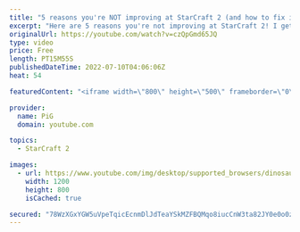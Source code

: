 ```yaml
---
title: "5 reasons you're NOT improving at StarCraft 2 (and how to fix it)"
excerpt: "Here are 5 reasons you're not improving at StarCraft 2! I get asked \"how I do improve\" every single day so I figured it's time to make a video that gives some good answers for it. Hopefully this is useful to you! -- 🐷 Second Channel for Learning StarCraft 2: https://www.youtube.com/c/PiGRandom 🐷 Third"
originalUrl: https://youtube.com/watch?v=czQpGmd65JQ
type: video
price: Free
length: PT15M55S
publishedDateTime: 2022-07-10T04:06:06Z
heat: 54

featuredContent: "<iframe width=\"800\" height=\"500\" frameborder=\"0\" src=\"https://www.youtube.com/embed/czQpGmd65JQ\" allow=\"accelerometer; autoplay; encrypted-media; gyroscope; picture-in-picture\" allowfullscreen></iframe>"

provider:
  name: PiG
  domain: youtube.com

topics:
  - StarCraft 2

images:
  - url: https://www.youtube.com/img/desktop/supported_browsers/dinosaur.png
    width: 1200
    height: 800
    isCached: true

secured: "78WzXGxYGW5uVpeTqicEcnmDlJdTeaYSkMZFBQMqo8iucCnW3ta82JY0e0o0z88kl/a8l5OC4z2ocbZKO3bJBziKWEzECprMlI2Uc+4Ouj8xCzmOUwI0Y2mE6KNSxX2pGnflDiNdEDO1ZZzzvCAtOa2cuuxbr7NdHRgNUWYgGKPwR+DGtspBXdsL9gWt1z7tNVWL6ZEfrN9sWhEBkIKgq2Jxm83ob0OH3ux4ToNzT4R/7aFav0T2Pt+NtvbYKDv4LcqYqMjYg3xvd2K4jIlkV/NA1mlqN8hBfpKc6TBS0B1LdAQHBscKenUmQDXC+s0JU6KqoZzO6NrW1OaMm29odH2fV9Q8q8tlvxuUvVM5R9AQtgk4d3zS/fghWEERma/qW+koXgx0Bwm5prYWCFjLF8fX4MZzLtmQNgknILZ4zTw=;mz0NX/lQO7SkIeldnrsTjA=="
---
```


